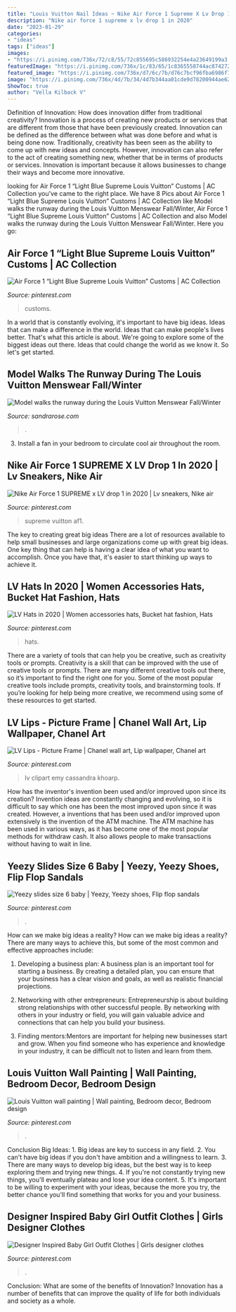 ```yaml
---
title: "Louis Vuitton Nail Ideas ~ Nike Air Force 1 Supreme X Lv Drop 1 In 2020"
description: "Nike air force 1 supreme x lv drop 1 in 2020"
date: "2023-01-29"
categories:
- "ideas"
tags: ["ideas"]
images:
- "https://i.pinimg.com/736x/72/c8/55/72c855695c586932254e4a23649199a3.jpg"
featuredImage: "https://i.pinimg.com/736x/1c/83/65/1c8365558744ac874272e3f0d3071c69.jpg"
featured_image: "https://i.pinimg.com/736x/d7/6c/7b/d76c7bcf96fba6986f70702d4dffbfe8.jpg"
image: "https://i.pinimg.com/736x/4d/7b/34/4d7b344aa01cde9d78200944ae623f08.jpg"
ShowToc: true
author: "Vella Kilback V"
---
```



Definition of Innovation: How does innovation differ from traditional creativity?
Innovation is a process of creating new products or services that are different from those that have been previously created. Innovation can be defined as the difference between what was done before and what is being done now. Traditionally, creativity has been seen as the ability to come up with new ideas and concepts. However, innovation can also refer to the act of creating something new, whether that be in terms of products or services. Innovation is important because it allows businesses to change their ways and become more innovative.

	

		
looking for Air Force 1 “Light Blue Supreme Louis Vuitton” Customs | AC Collection you've came to the right place. We have 8 Pics about Air Force 1 “Light Blue Supreme Louis Vuitton” Customs | AC Collection like Model walks the runway during the Louis Vuitton Menswear Fall/Winter, Air Force 1 “Light Blue Supreme Louis Vuitton” Customs | AC Collection and also Model walks the runway during the Louis Vuitton Menswear Fall/Winter. Here you go:
		
    
## Air Force 1 “Light Blue Supreme Louis Vuitton” Customs | AC Collection

<img loading=lazy src="https://i.pinimg.com/736x/1c/83/65/1c8365558744ac874272e3f0d3071c69.jpg" onerror="this.onerror=null;this.src='https://tse3.mm.bing.net/th?id=OIP.A3H6eXoa7vsaPowrWmBE8wHaHa&amp;pid=15.1';" alt="Air Force 1 “Light Blue Supreme Louis Vuitton” Customs | AC Collection">

_Source: pinterest.com_

>customs. 

	

In a world that is constantly evolving, it's important to have big ideas. Ideas that can make a difference in the world. Ideas that can make people's lives better. That's what this article is about. We're going to explore some of the biggest ideas out there. Ideas that could change the world as we know it. So let's get started.

    
## Model Walks The Runway During The Louis Vuitton Menswear Fall/Winter

<img loading=lazy src="https://sandrarose.com/wp-content/uploads/2021/04/Louis-Vuitton-Menswear-Fall-Winter-2021-2022-GettyImages-1297614171-768x1154.jpg" onerror="this.onerror=null;this.src='https://tse3.mm.bing.net/th?id=OIP.Rybcl8e9-nPTk70HMyLzbwHaLI&amp;pid=15.1';" alt="Model walks the runway during the Louis Vuitton Menswear Fall/Winter">

_Source: sandrarose.com_

>. 

	

3. Install a fan in your bedroom to circulate cool air throughout the room.

    
## Nike Air Force 1 SUPREME X LV Drop 1 In 2020 | Lv Sneakers, Nike Air

<img loading=lazy src="https://i.pinimg.com/736x/e8/82/73/e88273193f9e274b95e5074b2955d342.jpg" onerror="this.onerror=null;this.src='https://tse4.mm.bing.net/th?id=OIP.uYltGqCfuObdLdQiJIyUMgHaHa&amp;pid=15.1';" alt="Nike Air Force 1 SUPREME x LV drop 1 in 2020 | Lv sneakers, Nike air">

_Source: pinterest.com_

>supreme vuitton af1. 

	

The key to creating great big ideas
There are a lot of resources available to help small businesses and large organizations come up with great big ideas. One key thing that can help is having a clear idea of what you want to accomplish. Once you have that, it's easier to start thinking up ways to achieve it.

    
## LV Hats In 2020 | Women Accessories Hats, Bucket Hat Fashion, Hats

<img loading=lazy src="https://i.pinimg.com/736x/6b/89/89/6b898986826600afa2be83135facdb95.jpg" onerror="this.onerror=null;this.src='https://tse2.mm.bing.net/th?id=OIP.chd2h62iSBVI16AXKsrUwAHaG5&amp;pid=15.1';" alt="LV Hats in 2020 | Women accessories hats, Bucket hat fashion, Hats">

_Source: pinterest.com_

>hats. 

	

There are a variety of tools that can help you be creative, such as creativity tools or prompts.
Creativity is a skill that can be improved with the use of creative tools or prompts. There are many different creative tools out there, so it’s important to find the right one for you. Some of the most popular creative tools include prompts, creativity tools, and brainstorming tools. If you’re looking for help being more creative, we recommend using some of these resources to get started.

    
## LV Lips - Picture Frame | Chanel Wall Art, Lip Wallpaper, Chanel Art

<img loading=lazy src="https://i.pinimg.com/736x/75/85/08/7585080db2223fa84fdf06590e66101a.jpg" onerror="this.onerror=null;this.src='https://tse4.mm.bing.net/th?id=OIP.bvB1M-QENQJoCCRfkyNCPQHaKV&amp;pid=15.1';" alt="LV Lips - Picture Frame | Chanel wall art, Lip wallpaper, Chanel art">

_Source: pinterest.com_

>lv clipart emy cassandra khoarp. 

	

How has the inventor's invention been used and/or improved upon since its creation?
Invention ideas are constantly changing and evolving, so it is difficult to say which one has been the most improved upon since it was created. However, a inventions that has been used and/or improved upon extensively is the invention of the ATM machine. The ATM machine has been used in various ways, as it has become one of the most popular methods for withdraw cash. It also allows people to make transactions without having to wait in line.

    
## Yeezy Slides Size 6 Baby | Yeezy, Yeezy Shoes, Flip Flop Sandals

<img loading=lazy src="https://i.pinimg.com/736x/d7/6c/7b/d76c7bcf96fba6986f70702d4dffbfe8.jpg" onerror="this.onerror=null;this.src='https://tse1.mm.bing.net/th?id=OIP.0dlpRfQibFdMBILptQztBQHaO0&amp;pid=15.1';" alt="Yeezy slides size 6 baby | Yeezy, Yeezy shoes, Flip flop sandals">

_Source: pinterest.com_

>. 

	

How can we make big ideas a reality?
How can we make big ideas a reality? There are many ways to achieve this, but some of the most common and effective approaches include:
1. Developing a business plan: A business plan is an important tool for starting a business. By creating a detailed plan, you can ensure that your business has a clear vision and goals, as well as realistic financial projections.

2. Networking with other entrepreneurs: Entrepreneurship is about building strong relationships with other successful people. By networking with others in your industry or field, you will gain valuable advice and connections that can help you build your business.

3. Finding mentors:Mentors are important for helping new businesses start and grow. When you find someone who has experience and knowledge in your industry, it can be difficult not to listen and learn from them.


    
## Louis Vuitton Wall Painting | Wall Painting, Bedroom Decor, Bedroom Design

<img loading=lazy src="https://i.pinimg.com/736x/4d/7b/34/4d7b344aa01cde9d78200944ae623f08.jpg" onerror="this.onerror=null;this.src='https://tse4.mm.bing.net/th?id=OIP.4dIwX2PA-bpoed8jjlH-0AHaJ3&amp;pid=15.1';" alt="Louis Vuitton wall painting | Wall painting, Bedroom decor, Bedroom design">

_Source: pinterest.com_

>. 

	

Conclusion
Big Ideas: 1. Big ideas are key to success in any field.
2. You can't have big ideas if you don't have ambition and a willingness to learn.
3. There are many ways to develop big ideas, but the best way is to keep exploring them and trying new things.
4. If you're not constantly trying new things, you'll eventually plateau and lose your idea content.
5. It's important to be willing to experiment with your ideas, because the more you try, the better chance you'll find something that works for you and your business.

    
## Designer Inspired Baby Girl Outfit Clothes | Girls Designer Clothes

<img loading=lazy src="https://i.pinimg.com/736x/72/c8/55/72c855695c586932254e4a23649199a3.jpg" onerror="this.onerror=null;this.src='https://tse1.mm.bing.net/th?id=OIP.rQ9ZUb4sLrNmK_eKY0RVUQHaLI&amp;pid=15.1';" alt="Designer Inspired Baby Girl Outfit Clothes | Girls designer clothes">

_Source: pinterest.com_

>. 

	

Conclusion: What are some of the benefits of Innovation?
Innovation has a number of benefits that can improve the quality of life for both individuals and society as a whole.

